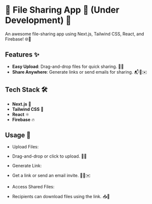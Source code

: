 # 📂 File Sharing App 🚀 (Under Development) 🚧

An awesome file-sharing app using Next.js, Tailwind CSS, React, and Firebase! 🌐💾

## Features ✨

- **Easy Upload**: Drag-and-drop files for quick sharing. 📁✨
- **Share Anywhere**: Generate links or send emails for sharing. 📬🔗✉️


## Tech Stack 🛠️

- **Next.js** 🚀
- **Tailwind CSS** 🎨
- **React** ⚛️
- **Firebase** 🔥

## Usage 📁
- Upload Files:

- Drag-and-drop or click to upload. 🚀📂
- Generate Link:

- Get a link or send an email invite. 📧🔗✉️
- Access Shared Files:

- Recipients can download files using the link. 📥💾

